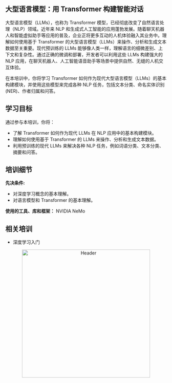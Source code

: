 ## 大型语言模型：用 Transformer 构建智能对话

大型语言模型（LLMs），也称为 Transformer 模型，已经彻底改变了自然语言处理（NLP）领域。近年来 NLP 和生成式人工智能的应用蓬勃发展。随着聊天机器人和智能虚拟助手等应用的普及，企业正将更多互动的人机体验融入其业务中。理解如何使用基于 Transformer 的大型语言模型（LLMs）来操作、分析和生成文本数据至关重要。现代预训练的 LLMs  能够像人类一样，理解语言的细微差别、上下文和复杂性。通过正确的微调和部署，开发者可以利用这些 LLMs 构建强大的 NLP 应用，在聊天机器人、人工智能语音助手等场景中提供自然、无缝的人机交互体验。

在本培训中，你将学习  Transformer  如何作为现代大型语言模型（LLMs）的基本构建模块，并使用这些模型来完成各种 NLP 任务，包括文本分类、命名实体识别 (NER)、作者归属和问答。

## 学习目标

通过参与本培训，你将：

* 了解  Transformer  如何作为现代 LLMs 在 NLP 应用中的基本构建模块。
* 理解如何使用基于 Transformer 的 LLMs 来操作、分析和生成文本数据。
* 利用预训练的现代 LLMs 来解决各种 NLP 任务，例如词语分类、文本分类、摘要和问答。

## 培训细节

**先决条件:**

*  对深度学习概念的基本理解。
*  对语言模型和 Transformer 的基本理解。

**使用的工具、库和框架：** NVIDIA NeMo

## 相关培训

* 深度学习入门

<center><a href="https://5loi.com/about_loi"> <img src="images/DLI_Header.png" alt="Header" style="width: 400px;"/> </a></center>

